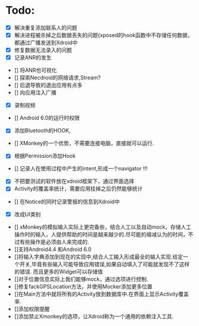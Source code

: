 # Todo: 
- [x] 解决重复添加联系人的问题
- [x] 解决进程被杀掉之后数据丢失的问题(xposed的hook函数中不存储任何数据，都通过广播发送到Xdroid中
- [x] 修复数据无法录入的问题
- [x] 记录ANR的发生
- [] 将ANR也可视化
- [] 探索Necdroid的网络请求,Stream?
- [] 后退导致的退出应用有点多
- [] 向应用注入广播
- [x] 录制视频
- [] Android 6.0的运行时权限
- [x] 添加Bluetooth的HOOK,
- [] XMonkey的一个优势，不需要连接电脑，直接就可以运行.
- [x] 根据Permission添加Hook
- [] 记录人在使用过程中产生的intent,形成一个navigator !!!
- [x] 不把要测试的软件放在xdroid框架下，通过界面选择
- [x] Activity的覆盖率统计，需要应用挂掉之后仍然能够统计
- [] 在Notice的同时记录警报的信息到Xdroid中
- [x] 改成UI类别
- [] xMonkey的模拟输入实际上更完备些，结合人工以及自动mock，存储人工操作时的输入，人提供帮助的时间是越来越少的.尽可能的缩减认为的时间，不过有些操作是必须由人来完成的.
- []支持Android4.4 和Android 6.0
- []将输入字典添加到现在的实现中,结合人工输入形成最全的输入实现.给定一个开关,毕竟有些输入可能导致应用错误,如果自动填入了可能就发现不了这样的错误. 而且更多的Widget可以存储值
- []对于位置信息实际上我们能够mock，通过选项进行控制.
- []修复fackGPSLocation方法，并使用Mocker添加更多位置
- []在Main方法中就将所有的Activity放到数据库中.在界面上显示Activity覆盖率.
- []添加权限提醒
- []添加禁止Xmonkey的选项，让Xdroid称为一个通用的依赖注入工具.